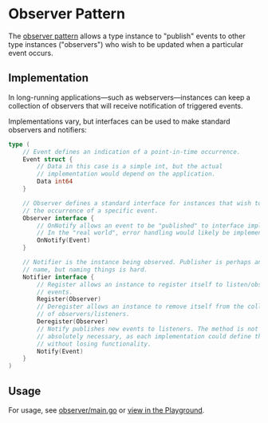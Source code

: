 # Observer Pattern

The [observer pattern](https://en.wikipedia.org/wiki/Observer_pattern) allows a type instance to "publish" events to other type instances ("observers") who wish to be updated when a particular event occurs.

## Implementation

In long-running applications&mdash;such as webservers&mdash;instances can keep a collection of observers that will receive notification of triggered events.

Implementations vary, but interfaces can be used to make standard observers and notifiers:

```go
type (
	// Event defines an indication of a point-in-time occurrence.
	Event struct {
		// Data in this case is a simple int, but the actual
		// implementation would depend on the application.
		Data int64
	}

	// Observer defines a standard interface for instances that wish to list for
	// the occurrence of a specific event.
	Observer interface {
		// OnNotify allows an event to be "published" to interface implementations.
		// In the "real world", error handling would likely be implemented.
		OnNotify(Event)
	}

	// Notifier is the instance being observed. Publisher is perhaps another decent
	// name, but naming things is hard.
	Notifier interface {
		// Register allows an instance to register itself to listen/observe
		// events.
		Register(Observer)
		// Deregister allows an instance to remove itself from the collection
		// of observers/listeners.
		Deregister(Observer)
		// Notify publishes new events to listeners. The method is not
		// absolutely necessary, as each implementation could define this itself
		// without losing functionality.
		Notify(Event)
	}
)
```

## Usage

For usage, see [observer/main.go](../main.go) or [view in the Playground](https://play.golang.org/p/cr8jEmDmw0).
